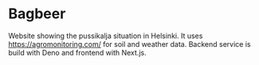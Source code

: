 # Bagbeer

Website showing the pussikalja situation in Helsinki. It uses https://agromonitoring.com/ for soil and weather data. Backend service is build with Deno and frontend with Next.js.